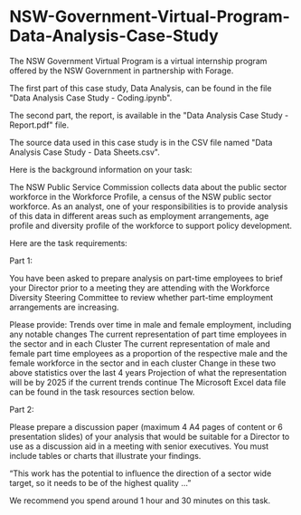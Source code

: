 # NSW-Government-Virtual-Program-Data-Analysis-Case-Study
The NSW Government Virtual Program is a virtual internship program offered by the NSW Government in partnership with Forage. 

The first part of this case study, Data Analysis, can be found in the file "Data Analysis Case Study - Coding.ipynb". 

The second part, the report, is available in the "Data Analysis Case Study - Report.pdf" file. 

The source data used in this case study is in the CSV file named "Data Analysis Case Study - Data Sheets.csv".

Here is the background information on your task:

The NSW Public Service Commission collects data about the public sector workforce in the Workforce Profile, a census of the NSW public sector workforce.
As an analyst, one of your responsibilities is to provide analysis of this data in different areas such as employment arrangements, age profile and diversity profile of the workforce to support policy development.

Here are the task requirements:

Part 1:

You have been asked to prepare analysis on part-time employees to brief your Director prior to a meeting they are attending with the Workforce Diversity Steering Committee to review whether part-time employment arrangements are increasing.

Please provide:
  Trends over time in male and female employment, including any notable changes
  The current representation of part time employees in the sector and in each Cluster
  The current representation of male and female part time employees as a proportion of the respective male and the female workforce in the sector and in each cluster
  Change in these two above statistics over the last 4 years
  Projection of what the representation will be by 2025 if the current trends continue
  The Microsoft Excel data file can be found in the task resources section below.

Part 2:

Please prepare a discussion paper (maximum 4 A4 pages of content or 6 presentation slides) of your analysis that would be suitable for a Director to use as a discussion aid in a meeting with senior executives. You must include tables or charts that illustrate your findings.

“This work has the potential to influence the direction of a sector wide target, so it needs to be of the highest quality ...”

We recommend you spend around 1 hour and 30 minutes on this task.
